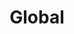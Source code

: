 ---
title: Global
excerpt: ''
deprecated: false
hidden: false
metadata:
  title: ''
  description: ''
  robots: index
next:
  description: ''
---